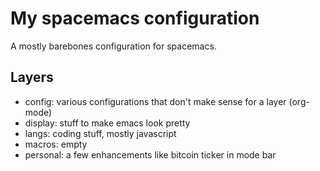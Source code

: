 My spacemacs configuration
==========================

A mostly barebones configuration for spacemacs.

## Layers ##
  * config: various configurations that don't make sense for a layer (org-mode)
  * display: stuff to make emacs look pretty
  * langs: coding stuff, mostly javascript
  * macros: empty
  * personal: a few enhancements like bitcoin ticker in mode bar
